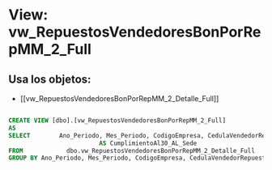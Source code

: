 # View: vw_RepuestosVendedoresBonPorRepMM_2_Full

## Usa los objetos:
- [[vw_RepuestosVendedoresBonPorRepMM_2_Detalle_Full]]

```sql

CREATE VIEW [dbo].[vw_RepuestosVendedoresBonPorRepMM_2_Full]
AS
SELECT        Ano_Periodo, Mes_Periodo, CodigoEmpresa, CedulaVendedorRepuestos, SUM(CumplimientoAl30_AL) AS CumplimientoAl30_AL, CodigoSede, NombreSede, MAX(Presupuesto) AS Presupuesto, MAX(CumplimientoAl30_AL_Sede) 
                         AS CumplimientoAl30_AL_Sede
FROM            dbo.vw_RepuestosVendedoresBonPorRepMM_2_Detalle_Full
GROUP BY Ano_Periodo, Mes_Periodo, CodigoEmpresa, CedulaVendedorRepuestos, CodigoSede, NombreSede


```
